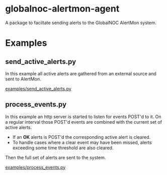 # globalnoc-alertmon-agent

A package to faciltate sending alerts to the GlobalNOC AlertMon system.

# Examples

## send_active_alerts.py

In this example all active alerts are gathered from an external source and sent to AlertMon.

[examples/send_active_alerts.py](https://github.com/GlobalNOC/globalnoc-alertmon-agent/blob/master/examples/send_active_alerts.py)

## process_events.py

In this example an http server is started to listen for events POST'd to it. On a regular interval those POST'd events are combined with the current set of active alerts.

* If an **OK** alerts is POST'd the corresponding active alert is cleared.
* To handle cases where a clear event may have been missed, alerts exceeding some time threshold are also cleared.

Then the full set of alerts are sent to the system.

[examples/process_events.py](https://github.com/GlobalNOC/globalnoc-alertmon-agent/blob/master/examples/process_events.py)
